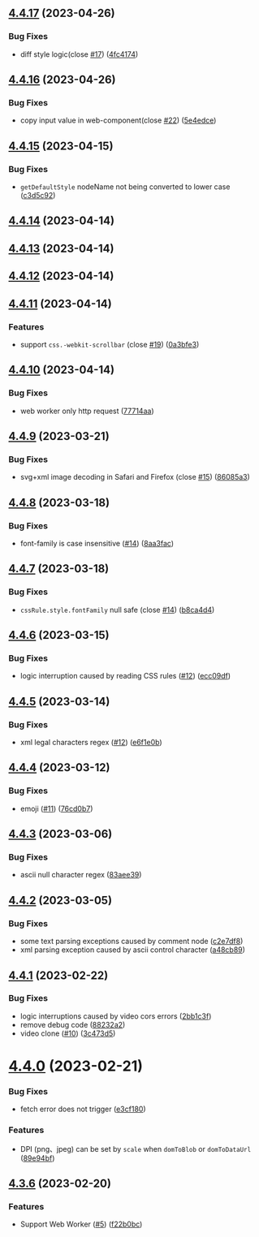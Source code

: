 ## [4.4.17](https://github.com/qq15725/modern-screenshot/compare/v4.4.16...v4.4.17) (2023-04-26)


### Bug Fixes

* diff style logic(close [#17](https://github.com/qq15725/modern-screenshot/issues/17)) ([4fc4174](https://github.com/qq15725/modern-screenshot/commit/4fc4174820b00262c8c91f79eb34eadcfc558475))



## [4.4.16](https://github.com/qq15725/modern-screenshot/compare/v4.4.15...v4.4.16) (2023-04-26)


### Bug Fixes

* copy input value in web-component(close [#22](https://github.com/qq15725/modern-screenshot/issues/22)) ([5e4edce](https://github.com/qq15725/modern-screenshot/commit/5e4edce18ce84bc34f098e5627fcf844c9850019))



## [4.4.15](https://github.com/qq15725/modern-screenshot/compare/v4.4.14...v4.4.15) (2023-04-15)


### Bug Fixes

* `getDefaultStyle` nodeName not being converted to lower case ([c3d5c92](https://github.com/qq15725/modern-screenshot/commit/c3d5c920234db98d70cf9d6aac844f23db462794))



## [4.4.14](https://github.com/qq15725/modern-screenshot/compare/v4.4.13...v4.4.14) (2023-04-14)



## [4.4.13](https://github.com/qq15725/modern-screenshot/compare/v4.4.12...v4.4.13) (2023-04-14)



## [4.4.12](https://github.com/qq15725/modern-screenshot/compare/v4.4.11...v4.4.12) (2023-04-14)



## [4.4.11](https://github.com/qq15725/modern-screenshot/compare/v4.4.10...v4.4.11) (2023-04-14)


### Features

* support `css.-webkit-scrollbar` (close [#19](https://github.com/qq15725/modern-screenshot/issues/19)) ([0a3bfe3](https://github.com/qq15725/modern-screenshot/commit/0a3bfe3ba4bd780511923805f783934a673f96e7))



## [4.4.10](https://github.com/qq15725/modern-screenshot/compare/v4.4.9...v4.4.10) (2023-04-14)


### Bug Fixes

* web worker only http request ([77714aa](https://github.com/qq15725/modern-screenshot/commit/77714aaa3817eb7a3a7d321491dfa9a1242e2a4d))



## [4.4.9](https://github.com/qq15725/modern-screenshot/compare/v4.4.8...v4.4.9) (2023-03-21)


### Bug Fixes

* svg+xml image decoding in Safari and Firefox (close [#15](https://github.com/qq15725/modern-screenshot/issues/15)) ([86085a3](https://github.com/qq15725/modern-screenshot/commit/86085a3e5bf29afceb1f49d5c5bfeedf4f80cc62))



## [4.4.8](https://github.com/qq15725/modern-screenshot/compare/v4.4.7...v4.4.8) (2023-03-18)


### Bug Fixes

* font-family is case insensitive ([#14](https://github.com/qq15725/modern-screenshot/issues/14)) ([8aa3fac](https://github.com/qq15725/modern-screenshot/commit/8aa3fac898b24a47b134972a00d76a5d37d88fe6))



## [4.4.7](https://github.com/qq15725/modern-screenshot/compare/v4.4.6...v4.4.7) (2023-03-18)


### Bug Fixes

* `cssRule.style.fontFamily` null safe (close [#14](https://github.com/qq15725/modern-screenshot/issues/14)) ([b8ca4d4](https://github.com/qq15725/modern-screenshot/commit/b8ca4d491c3ca9e830476e903b4e86a674e8153b))



## [4.4.6](https://github.com/qq15725/modern-screenshot/compare/v4.4.5...v4.4.6) (2023-03-15)


### Bug Fixes

* logic interruption caused by reading CSS rules ([#12](https://github.com/qq15725/modern-screenshot/issues/12)) ([ecc09df](https://github.com/qq15725/modern-screenshot/commit/ecc09dffbd7464df0779952df7e939479519ae8a))



## [4.4.5](https://github.com/qq15725/modern-screenshot/compare/v4.4.4...v4.4.5) (2023-03-14)


### Bug Fixes

* xml legal characters regex ([#12](https://github.com/qq15725/modern-screenshot/issues/12)) ([e6f1e0b](https://github.com/qq15725/modern-screenshot/commit/e6f1e0bb15cc42fa592353baf95e47fa9847e88e))



## [4.4.4](https://github.com/qq15725/modern-screenshot/compare/v4.4.3...v4.4.4) (2023-03-12)


### Bug Fixes

* emoji ([#11](https://github.com/qq15725/modern-screenshot/issues/11)) ([76cd0b7](https://github.com/qq15725/modern-screenshot/commit/76cd0b7b6beba0215d60635b6a5f2b827a51b3df))



## [4.4.3](https://github.com/qq15725/modern-screenshot/compare/v4.4.2...v4.4.3) (2023-03-06)


### Bug Fixes

* ascii null character regex ([83aee39](https://github.com/qq15725/modern-screenshot/commit/83aee391d461627556b048ec0dd6195fc7593941))



## [4.4.2](https://github.com/qq15725/modern-screenshot/compare/v4.4.1...v4.4.2) (2023-03-05)


### Bug Fixes

* some text parsing exceptions caused by comment node ([c2e7df8](https://github.com/qq15725/modern-screenshot/commit/c2e7df87bf1ebb14fe031bfadcbc9e8a66093c96))
* xml parsing exception caused by ascii control character ([a48cb89](https://github.com/qq15725/modern-screenshot/commit/a48cb8977dd951e672ff3b6f6e6de1719b72343a))



## [4.4.1](https://github.com/qq15725/modern-screenshot/compare/v4.4.0...v4.4.1) (2023-02-22)


### Bug Fixes

* logic interruptions caused by video cors errors ([2bb1c3f](https://github.com/qq15725/modern-screenshot/commit/2bb1c3fa6c7b389fe544090ade491f0b3ca78a01))
* remove debug code ([88232a2](https://github.com/qq15725/modern-screenshot/commit/88232a27036c49cfdd9882695f77effa442065cc))
* video clone ([#10](https://github.com/qq15725/modern-screenshot/issues/10)) ([3c473d5](https://github.com/qq15725/modern-screenshot/commit/3c473d5283aefa19cb30ff8cc05e71fb6ef89f35))



# [4.4.0](https://github.com/qq15725/modern-screenshot/compare/v4.3.6...v4.4.0) (2023-02-21)


### Bug Fixes

* fetch error does not trigger ([e3cf180](https://github.com/qq15725/modern-screenshot/commit/e3cf1809ee31dac11f17c534d6fd555f82661b3f))


### Features

* DPI (png、jpeg) can be set by `scale` when `domToBlob` or `domToDataUrl` ([89e94bf](https://github.com/qq15725/modern-screenshot/commit/89e94bfa4c444fe3cb421238e938d35039790a61))



## [4.3.6](https://github.com/qq15725/modern-screenshot/compare/v4.3.5...v4.3.6) (2023-02-20)


### Features

* Support Web Worker ([#5](https://github.com/qq15725/modern-screenshot/issues/5)) ([f22b0bc](https://github.com/qq15725/modern-screenshot/commit/f22b0bcf75d660637617af151ac95200773c0282))



